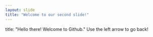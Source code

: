 ```yaml
---
layout: slide
title: "Welcome to our second slide!"
---
```

title: "Hello there! Welcome to Github."
Use the left arrow to go back!
